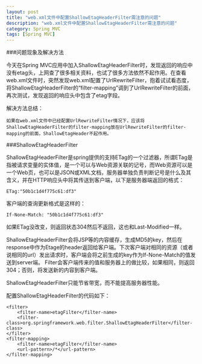 ```yaml
---
layout: post
title: "web.xml文件中配置ShallowEtagHeaderFilter需注意的问题"
description: "web.xml文件中配置ShallowEtagHeaderFilter需注意的问题"
category: Spring MVC
tags: [Spring MVC]
---
```


###问题现象及解决方法

今天在Spring MVC应用中加入ShallowEtagHeaderFilter时，发现返回的响应中没有etag头，上网查了很多相关资料，也试了很多方法依然不起作用。在查看web.xml文件时，突然发现web.xml配置了UrlRewriteFilter，抱着试试看态度，将ShallowEtagHeaderFilter的“filter-mapping”调到了UrlRewriteFilter的前面，再次测试，发现返回的响应头中包含了etag字段。

解决方法总结：

	如果在web.xml文件中已经配置UrlRewriteFilter情况下，应该将ShallowEtagHeaderFilter的filter-mapping放在UrlRewriteFilter的filter-mapping的前面，ShallowEtagHeader不起作用。

###ShallowEtagHeaderFilter

 ShallowEtagHeaderFilter是spring提供的支持ETag的一个过滤器，所谓ETag是指被请求变量的实体值，是一个可以与Web资源关联的记号，而Web资源可以是一个Web页，也可以是JSON或XML文档，服务器单独负责判断记号是什么及其含义，并在HTTP响应头中将其传送到客户端，以下是服务器端返回的格式：

 	ETag:"50b1c1d4f775c61:df3"

客户端的查询更新格式是这样的：

	If-None-Match: "50b1c1d4f775c61:df3"

如果ETag没改变，则返回状态304然后不返回，这也和Last-Modified一样。

ShallowEtagHeaderFilter会将JSP等的内容缓存，生成MD5的key，然后在response中作为Etage的header返回给客户端。下次客户端对相同的资源（或者说相同的url）发出请求时，客户端会将之前生成的key作为If-None-Match的值发送到server端。 Filter会客户端传来的值和服务器上的做比较，如果相同，则返回304；否则，将发送新的内容到客户端。

ShallowEtagHeaderFilter只能节省带宽，而不能提高服务器性能。

配置ShallowEtagHeaderFilter的代码如下：

	<filter>
	    <filter-name>etagFilter</filter-name>
	    <filter-class>org.springframework.web.filter.ShallowEtagHeaderFilter</filter-class>
	</filter>
	<filter-mapping>
	    <filter-name>etagFilter</filter-name>
	    <url-pattern>/*</url-pattern>
	</filter-mapping>
